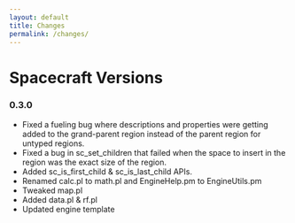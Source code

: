 ```yaml
---
layout: default
title: Changes
permalink: /changes/
---
```


Spacecraft Versions
===================

### 0.3.0 ###

- Fixed a fueling bug where descriptions and properties were getting added
  to the grand-parent region instead of the parent region for untyped regions.
- Fixed a bug in sc_set_children that failed when the space to insert in the
  region was the exact size of the region.
- Added sc_is_first_child & sc_is_last_child APIs.
- Renamed calc.pl to math.pl and EngineHelp.pm to EngineUtils.pm
- Tweaked map.pl
- Added data.pl & rf.pl
- Updated engine template
